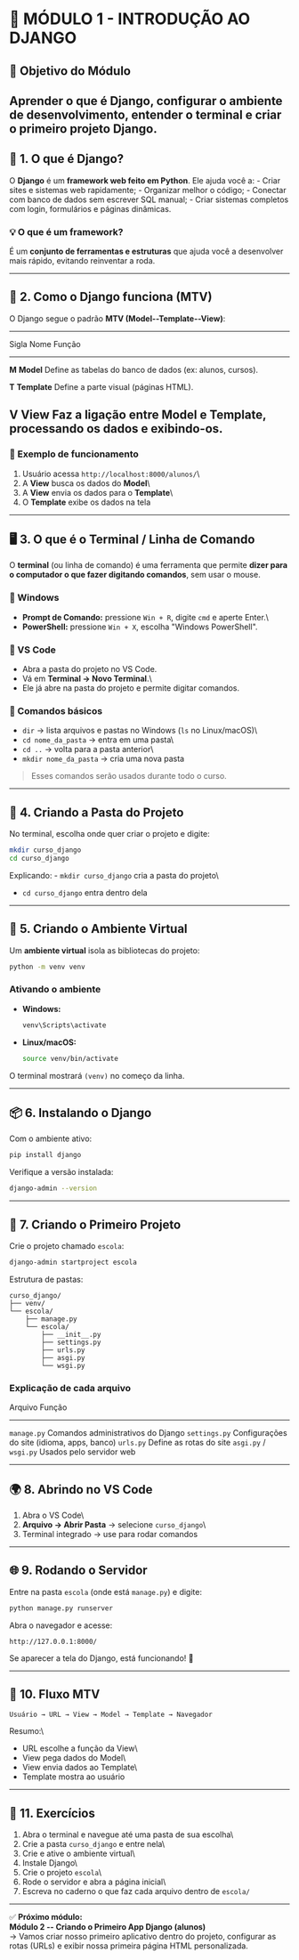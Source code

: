 # 📗 MÓDULO 1 - INTRODUÇÃO AO DJANGO

## 🎯 Objetivo do Módulo

Aprender o que é Django, configurar o ambiente de desenvolvimento, entender o terminal e criar o primeiro projeto Django.
------------------------------------------------------------------------

## 🧩 1. O que é Django?

O **Django** é um **framework web feito em Python**. Ele ajuda você a: -
Criar sites e sistemas web rapidamente; - Organizar melhor o código; -
Conectar com banco de dados sem escrever SQL manual; - Criar sistemas
completos com login, formulários e páginas dinâmicas.

### 💡 O que é um framework?

É um **conjunto de ferramentas e estruturas** que ajuda você a
desenvolver mais rápido, evitando reinventar a roda.

------------------------------------------------------------------------

## 🧠 2. Como o Django funciona (MTV)

O Django segue o padrão **MTV (Model--Template--View)**:

  -----------------------------------------------------------------------
  Sigla                     Nome                Função
  ------------------------- ------------------- -------------------------
  **M**                     **Model**           Define as tabelas do
                                                banco de dados (ex:
                                                alunos, cursos).

  **T**                     **Template**        Define a parte visual
                                                (páginas HTML).

  **V**                     **View**            Faz a ligação entre Model
                                                e Template, processando
                                                os dados e exibindo-os.
  -----------------------------------------------------------------------

### 🧭 Exemplo de funcionamento

1.  Usuário acessa `http://localhost:8000/alunos/`\
2.  A **View** busca os dados do **Model**\
3.  A **View** envia os dados para o **Template**\
4.  O **Template** exibe os dados na tela

------------------------------------------------------------------------

## 🖥 3. O que é o Terminal / Linha de Comando

O **terminal** (ou linha de comando) é uma ferramenta que permite
**dizer para o computador o que fazer digitando comandos**, sem usar o
mouse.

### 🔹 Windows

-   **Prompt de Comando:** pressione `Win + R`, digite `cmd` e aperte
    Enter.\
-   **PowerShell:** pressione `Win + X`, escolha "Windows PowerShell".

### 🔹 VS Code

-   Abra a pasta do projeto no VS Code.
-   Vá em **Terminal → Novo Terminal**.\
-   Ele já abre na pasta do projeto e permite digitar comandos.

### 🔹 Comandos básicos

-   `dir` → lista arquivos e pastas no Windows (`ls` no Linux/macOS)\
-   `cd nome_da_pasta` → entra em uma pasta\
-   `cd ..` → volta para a pasta anterior\
-   `mkdir nome_da_pasta` → cria uma nova pasta

> Esses comandos serão usados durante todo o curso.

------------------------------------------------------------------------

## 💾 4. Criando a Pasta do Projeto

No terminal, escolha onde quer criar o projeto e digite:

``` bash
mkdir curso_django
cd curso_django
```

Explicando: - `mkdir curso_django` cria a pasta do projeto\
- `cd curso_django` entra dentro dela

------------------------------------------------------------------------

## 🧰 5. Criando o Ambiente Virtual

Um **ambiente virtual** isola as bibliotecas do projeto:

``` bash
python -m venv venv
```

### Ativando o ambiente

-   **Windows:**

    ``` bash
    venv\Scripts\activate
    ```

-   **Linux/macOS:**

    ``` bash
    source venv/bin/activate
    ```

O terminal mostrará `(venv)` no começo da linha.

------------------------------------------------------------------------

## 📦 6. Instalando o Django

Com o ambiente ativo:

``` bash
pip install django
```

Verifique a versão instalada:

``` bash
django-admin --version
```

------------------------------------------------------------------------

## 🚀 7. Criando o Primeiro Projeto

Crie o projeto chamado `escola`:

``` bash
django-admin startproject escola
```

Estrutura de pastas:

    curso_django/
    ├── venv/
    └── escola/
        ├── manage.py
        └── escola/
            ├── __init__.py
            ├── settings.py
            ├── urls.py
            ├── asgi.py
            └── wsgi.py

### Explicação de cada arquivo

  Arquivo                 Função
  ----------------------- ---------------------------------------------
  `manage.py`             Comandos administrativos do Django
  `settings.py`           Configurações do site (idioma, apps, banco)
  `urls.py`               Define as rotas do site
  `asgi.py` / `wsgi.py`   Usados pelo servidor web

------------------------------------------------------------------------

## 🌍 8. Abrindo no VS Code

1.  Abra o VS Code\
2.  **Arquivo → Abrir Pasta** → selecione `curso_django`\
3.  Terminal integrado → use para rodar comandos

------------------------------------------------------------------------

## 🌐 9. Rodando o Servidor

Entre na pasta `escola` (onde está `manage.py`) e digite:

``` bash
python manage.py runserver
```

Abra o navegador e acesse:

    http://127.0.0.1:8000/

Se aparecer a tela do Django, está funcionando! 🎉

------------------------------------------------------------------------

## 🧩 10. Fluxo MTV

    Usuário → URL → View → Model → Template → Navegador

Resumo:\
- URL escolhe a função da View\
- View pega dados do Model\
- View envia dados ao Template\
- Template mostra ao usuário

------------------------------------------------------------------------

## 🧪 11. Exercícios

1.  Abra o terminal e navegue até uma pasta de sua escolha\
2.  Crie a pasta `curso_django` e entre nela\
3.  Crie e ative o ambiente virtual\
4.  Instale Django\
5.  Crie o projeto `escola`\
6.  Rode o servidor e abra a página inicial\
7.  Escreva no caderno o que faz cada arquivo dentro de `escola/`

------------------------------------------------------------------------

✅ **Próximo módulo:**\
**Módulo 2 -- Criando o Primeiro App Django (alunos)**\
→ Vamos criar nosso primeiro aplicativo dentro do projeto, configurar as
rotas (URLs) e exibir nossa primeira página HTML personalizada.
